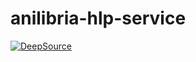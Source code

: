 # anilibria-hlp-service

[![DeepSource](https://deepsource.io/gh/MindHunter86/anilibria-hlp-service.svg/?label=active+issues&show_trend=true&token=AtG-lWiJr05mqoRLQqksdr54)](https://deepsource.io/gh/MindHunter86/anilibria-hlp-service/?ref=repository-badge)
